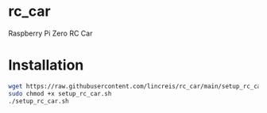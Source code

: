 # rc_car
Raspberry Pi Zero RC Car

# Installation

```bash
wget https://raw.githubusercontent.com/lincreis/rc_car/main/setup_rc_car.sh
sudo chmod +x setup_rc_car.sh
./setup_rc_car.sh
